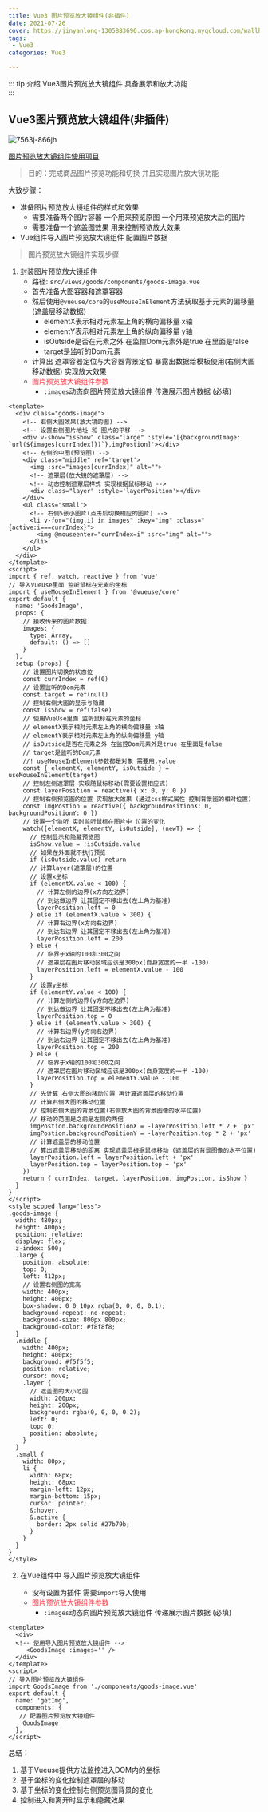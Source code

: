 ```yaml
---
title: Vue3 图片预览放大镜组件(非插件)
date: 2021-07-26
cover: https://jinyanlong-1305883696.cos.ap-hongkong.myqcloud.com/wallhaven-6o51k6.jpg
tags:
 - Vue3
categories: Vue3

---
```


::: tip 介绍
Vue3图片预览放大镜组件 具备展示和放大功能<br>
:::

<!-- more -->

## Vue3图片预览放大镜组件(非插件)

![7563j-866jh](https://jinyanlong-1305883696.cos.ap-hongkong.myqcloud.com/dzDwfGm4CykQFHK.gif)

[图片预览放大镜组件使用项目](https://gitee.com/liu_kaili/Vue_little_rabbit_fresh)

> 目的：完成商品图片预览功能和切换 并且实现图片放大镜功能

大致步骤：

- 准备图片预览放大镜组件的样式和效果
  - 需要准备两个图片容器 一个用来预览原图 一个用来预览放大后的图片
  - 需要准备一个遮盖图效果 用来控制预览放大效果
- Vue组件导入图片预览放大镜组件 配置图片数据

> 图片预览放大镜组件实现步骤

1. 封装图片预览放大镜组件
   * 路径: `src/views/goods/components/goods-image.vue`
   * 首先准备大图容器和遮罩容器
   * 然后使用`@vueuse/core`的`useMouseInElement`方法获取基于元素的偏移量(遮盖层移动数据)
     * elementX表示相对元素左上角的横向偏移量 x轴
     * elementY表示相对元素左上角的纵向偏移量 y轴
     * isOutside是否在元素之外 在监控Dom元素外是true 在里面是false
     * target是监听的Dom元素
   * 计算出 遮罩容器定位与大容器背景定位  暴露出数据给模板使用(右侧大图移动数据) 实现放大效果
   * <font color =#ff3040>图片预览放大镜组件参数</font>
     * `:images`动态向图片预览放大镜组件 传递展示图片数据 (必填)

```vue
<template>
  <div class="goods-image">
    <!-- 右侧大图效果(放大镜的图) -->
    <!-- 设置右侧图片地址 和 图片的平移 -->
    <div v-show="isShow" class="large" :style='[{backgroundImage: `url(${images[currIndex]})`},imgPostion]'></div>
    <!-- 左侧的中图(预览图) -->
    <div class="middle" ref='target'>
      <img :src="images[currIndex]" alt="">
      <!-- 遮罩层(放大镜的遮罩层) -->
      <!-- 动态控制遮罩层样式 实现根据鼠标移动 -->
      <div class="layer" :style='layerPosition'></div>
    </div>
    <ul class="small">
      <!-- 右侧5张小图片(点击后切换相应的图片) -->
      <li v-for="(img,i) in images" :key="img" :class="{active:i===currIndex}">
        <img @mouseenter="currIndex=i" :src="img" alt="">
      </li>
    </ul>
  </div>
</template>
<script>
import { ref, watch, reactive } from 'vue'
// 导入VueUse里面 监听鼠标在元素的坐标
import { useMouseInElement } from '@vueuse/core'
export default {
  name: 'GoodsImage',
  props: {
    // 接收传来的图片数据
    images: {
      type: Array,
      default: () => []
    }
  },
  setup (props) {
    // 设置图片切换的状态位
    const currIndex = ref(0)
    // 设置监听的Dom元素
    const target = ref(null)
    // 控制右侧大图的显示与隐藏
    const isShow = ref(false)
    // 使用VueUse里面 监听鼠标在元素的坐标
    // elementX表示相对元素左上角的横向偏移量 x轴
    // elementY表示相对元素左上角的纵向偏移量 y轴
    // isOutside是否在元素之外 在监控Dom元素外是true 在里面是false
    // target是监听的Dom元素
    //! useMouseInElement参数都是对象 需要用.value
    const { elementX, elementY, isOutside } = useMouseInElement(target)
    // 控制左侧遮罩层 实现随鼠标移动(需要设置相应式)
    const layerPosition = reactive({ x: 0, y: 0 })
    // 控制右侧预览图的位置 实现放大效果 (通过css样式属性 控制背景图的相对位置)
    const imgPostion = reactive({ backgroundPositionX: 0, backgroundPositionY: 0 })
    // 设置一个监听 实时监听鼠标在图片中 位置的变化
    watch([elementX, elementY, isOutside], (newT) => {
      // 控制显示和隐藏预览图
      isShow.value = !isOutside.value
      // 如果在外面就不执行预览
      if (isOutside.value) return
      // 计算layer(遮罩层)的位置
      // 设置x坐标
      if (elementX.value < 100) {
        // 计算左侧的边界(x方向左边界)
        // 到达做边界 让其固定不移出去(左上角为基准)
        layerPosition.left = 0
      } else if (elementX.value > 300) {
        // 计算右边界(x方向右边界)
        // 到达右边界 让其固定不移出去(左上角为基准)
        layerPosition.left = 200
      } else {
        // 临界于x轴的100和300之间
        // 遮罩层在图片移动区域应该是300px(自身宽度的一半 -100)
        layerPosition.left = elementX.value - 100
      }
      // 设置y坐标
      if (elementY.value < 100) {
        // 计算左侧的边界(y方向左边界)
        // 到达做边界 让其固定不移出去(左上角为基准)
        layerPosition.top = 0
      } else if (elementY.value > 300) {
        // 计算右边界(y方向右边界)
        // 到达右边界 让其固定不移出去(左上角为基准)
        layerPosition.top = 200
      } else {
        // 临界于x轴的100和300之间
        // 遮罩层在图片移动区域应该是300px(自身宽度的一半 -100)
        layerPosition.top = elementY.value - 100
      }
      // 先计算 右侧大图的移动位置 再计算遮盖层的移动位置
      // 计算右侧大图的移动位置
      // 控制右侧大图的背景位置(右侧放大图的背景图像的水平位置)
      // 移动的范围是之前是左侧的两倍
      imgPostion.backgroundPositionX = -layerPosition.left * 2 + 'px'
      imgPostion.backgroundPositionY = -layerPosition.top * 2 + 'px'
      // 计算遮盖层的移动位置
      // 算出遮盖层移动的距离 实现遮盖层根据鼠标移动 (遮盖层的背景图像的水平位置)
      layerPosition.left = layerPosition.left + 'px'
      layerPosition.top = layerPosition.top + 'px'
    })
    return { currIndex, target, layerPosition, imgPostion, isShow }
  }
}
</script>
<style scoped lang="less">
.goods-image {
  width: 480px;
  height: 400px;
  position: relative;
  display: flex;
  z-index: 500;
  .large {
    position: absolute;
    top: 0;
    left: 412px;
    // 设置右侧图的宽高
    width: 400px;
    height: 400px;
    box-shadow: 0 0 10px rgba(0, 0, 0, 0.1);
    background-repeat: no-repeat;
    background-size: 800px 800px;
    background-color: #f8f8f8;
  }
  .middle {
    width: 400px;
    height: 400px;
    background: #f5f5f5;
    position: relative;
    cursor: move;
    .layer {
      // 遮盖图的大小范围
      width: 200px;
      height: 200px;
      background: rgba(0, 0, 0, 0.2);
      left: 0;
      top: 0;
      position: absolute;
    }
  }
  .small {
    width: 80px;
    li {
      width: 68px;
      height: 68px;
      margin-left: 12px;
      margin-bottom: 15px;
      cursor: pointer;
      &:hover,
      &.active {
        border: 2px solid #27b79b;
      }
    }
  }
}
</style>

```

2. 在Vue组件中 导入图片预览放大镜组件

   * 没有设置为插件 需要`import`导入使用
   * <font color =#ff3040>图片预览放大镜组件参数</font>
     * `:images`动态向图片预览放大镜组件 传递展示图片数据 (必填)

```vue
<template>
  <div>
  <!-- 使用导入图片预览放大镜组件 -->
     <GoodsImage :images='' />
  </div>
</template>
<script>
// 导入图片预览放大镜组件
import GoodsImage from './components/goods-image.vue'
export default {
  name: 'getImg',
  components: {
   // 配置图片预览放大镜组件
    GoodsImage
  },
</script>

```

总结：

1. 基于Vueuse提供方法监控进入DOM内的坐标
2. 基于坐标的变化控制遮罩层的移动
3. 基于坐标的变化控制右侧预览图背景的变化
4. 控制进入和离开时显示和隐藏效果

